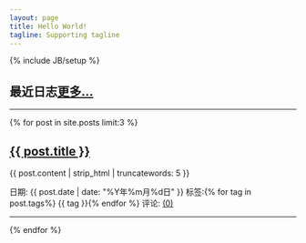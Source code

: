 ```yaml
---
layout: page
title: Hello World!
tagline: Supporting tagline
---
```

{% include JB/setup %}

<h2>最近日志<a class="pull-right" href="/posts.html">更多...</a></h2>
<hr>
{% for post in site.posts limit:3 %}
<h2><a href="{{ post.url }}">{{ post.title }}</a></h2>
<p>{{ post.content | strip_html | truncatewords: 5 }}</p>
<span class="label label-primary">日期:</span> <span class="label label-warning">{{ post.date | date: "%Y年%m月%d日" }}</span>
<span class="label label-primary">标签:</span>{% for tag in post.tags%} <span class="label label-warning">{{ tag }}</span>{% endfor %}
<span class="label label-primary">评论:</span> <span class="label label-warning"><a href="{{ post.url }}#uyan_frame" id="uyan_count_unit"> (0)</a></span>
<hr>
{% endfor %}
